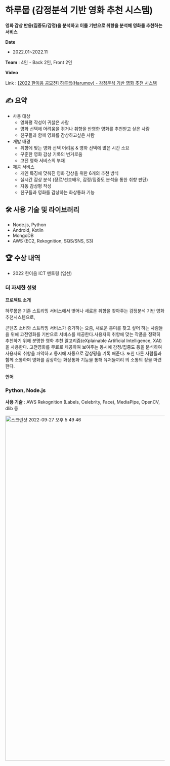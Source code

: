 # 하루뭅 (감정분석 기반 영화 추천 시스템)
**영화 감상 반응(집중도/감정)을 분석하고 이를 기반으로 취향을 분석해 영화를 추천하는 서비스**

**Date**
- 2022.01~2022.11

**Team**
: 4인 - Back 2인, Front 2인



**Video**

Link : [[2022 한이음 공모전] 하루뭅(Harumov) - 감정분석 기반 영화 추천 시스템](https://youtu.be/XaKxSFuIFCE)

## ✍️ 요약
- 사용 대상
    - 영화평 작성이 귀찮은 사람
    - 영화 선택에 어려움을 겪거나 취향을 반영한 영화를 추천받고 싶은 사람
    - 친구들과 함께 영화를 감상하고싶은 사람
- 개발 배경
    - 취향에 맞는 영화 선택 어려움 & 영화 선택에 많은 시간 소요
    - 꾸준한 영화 감상 기록의 번거로움
    - 고전 영화 서비스의 부재
- 제공 서비스
    - 개인 특징에 맞춰진 영화 감상을 위한 6개의 추천 방식
    - 실시간 감상 분석 (장르/선호배우, 감정/집중도 분석을 통한 취향 판단)
    - 자동 감상평 작성
    - 친구들과 영화를 감상하는 화상통화 기능

## 🛠 사용 기술 및 라이브러리

- Node.js, Python
- Android, Kotlin
- MongoDB
- AWS (EC2, Rekognition, SQS/SNS, S3)

## 🏆 수상 내역

- 2022 한이음 ICT 멘토링 (입선)






### 더 자세한 설명
**프로젝트 소개**

하루뭅은 기존 스트리밍 서비스에서 벗어나 새로운 취향을 찾아주는 감정분석 기반 영화 추천시스템으로,

콘텐츠 소비와 스트리밍 서비스가 증가하는 요즘, 새로운 흥미를 찾고 싶어 하는 사람들을 위해 고전영화를 기반으로 서비스를 제공한다.사용자의 취향에 맞는 작품을 정확히 추천하기 위해 분명한 영화 추천 알고리즘(eXplainable Artificial Intelligence, XAI)을 사용한다. 고전영화를 무료로 제공하여 보여주는 동시에 감정/집중도 등을 분석하여 사용자의 취향을 파악하고 동시에 자동으로 감상평을 기록 해준다. 또한 다른 사람들과 함께 소통하며 영화를 감상하는 화상통화 기능을 통해 유저들끼리 의 소통의 장을 마련한다.

**언어** 
### Python, Node.js

**사용 기술** 
: AWS Rekognition (Labels, Celebrity, Face), MediaPipe, OpenCV, dlib 등

<img width="1086" alt="스크린샷 2022-09-27 오후 5 49 46" src="https://user-images.githubusercontent.com/62551459/192479787-27ee8f0c-8182-4392-a900-8150d3362779.png">
